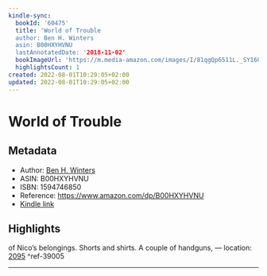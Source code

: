 ```yaml
---
kindle-sync:
  bookId: '60475'
  title: 'World of Trouble
  author: Ben H. Winters
  asin: B00HXYHVNU
  lastAnnotatedDate: '2018-11-02'
  bookImageUrl: 'https://m.media-amazon.com/images/I/81qgQp6511L._SY160.jpg'
  highlightsCount: 1
created: 2022-08-01T10:29:05+02:00
updated: 2022-08-01T10:29:05+02:00
---
```

# World of Trouble
## Metadata
* Author: [Ben H. Winters](https://www.amazon.com/Ben-H-Winters/e/B002BOHMAY/ref=dp_byline_cont_ebooks_1)
* ASIN: B00HXYHVNU
* ISBN: 1594746850
* Reference: https://www.amazon.com/dp/B00HXYHVNU
* [Kindle link](kindle://book?action=open&asin=B00HXYHVNU)

## Highlights
of Nico’s belongings. Shorts and shirts. A couple of handguns, — location: [2095](kindle://book?action=open&asin=B00HXYHVNU&location=2095) ^ref-39005

---
